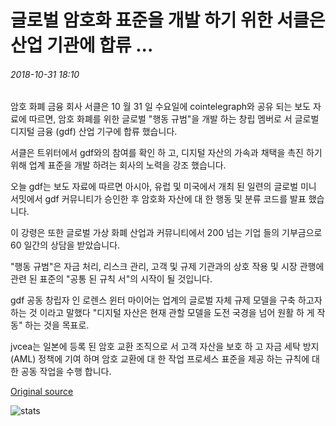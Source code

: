 # 글로벌 암호화 표준을 개발 하기 위한 서클은 산업 기관에 합류 ...

###### 2018-10-31 18:10

암호 화폐 금융 회사 서클은 10 월 31 일 수요일에 cointelegraph와 공유 되는 보도 자료에 따르면, 암호 화폐를 위한 글로벌 "행동 규범"을 개발 하는 창립 멤버로 서 글로벌 디지털 금융 (gdf) 산업 기구에 합류 했습니다.

서클은 트위터에서 gdf와의 참여를 확인 하 고, 디지털 자산의 가속과 채택을 촉진 하기 위해 업계 표준을 개발 하려는 회사의 노력을 강조 했습니다.

오늘 gdf는 보도 자료에 따르면 아시아, 유럽 및 미국에서 개최 된 일련의 글로벌 미니 서밋에서 gdf 커뮤니티가 승인한 후 암호화 자산에 대 한 행동 및 분류 코드를 발표 했습니다.

이 강령은 또한 글로벌 가상 화폐 산업과 커뮤니티에서 200 넘는 기업 들의 기부금으로 60 일간의 상담을 받았습니다.

"행동 규범"은 자금 처리, 리스크 관리, 고객 및 규제 기관과의 상호 작용 및 시장 관행에 관련 된 표준의 "공통 된 규칙 서"의 시작이 될 것입니다.

gdf 공동 창립자 인 로렌스 윈터 마이어는 업계의 글로벌 자체 규제 모델을 구축 하고자 하는 것 이라고 말했다 "디지털 자산은 현재 관할 모델을 도전 국경을 넘어 원활 하 게 작동" 하는 것을 목표로.

jvcea는 일본에 등록 된 암호 교환 조직으로 서 고객 자산을 보호 하 고 자금 세탁 방지 (AML) 정책에 기여 하며 암호 교환에 대 한 작업 프로세스 표준을 제공 하는 규칙에 대 한 공동 작업을 수행 합니다.

[Original source](https://cointelegraph.com/news/circle-joins-industry-body-for-developing-global-crypto-standards)

![stats](https://c.statcounter.com/11760860/0/a89fa40b/1/ "stats")